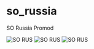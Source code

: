 # so_russia
SO Russia Promod

![SO RUS](https://cdn.discordapp.com/attachments/891191549034131457/976551460357693480/unknown.png)
![SO RUS](https://media.discordapp.net/attachments/965501322986156083/975444186205679676/unknown.png)
![SO RUS](https://media.discordapp.net/attachments/957563497011617815/977291402646024203/unknown.png)

